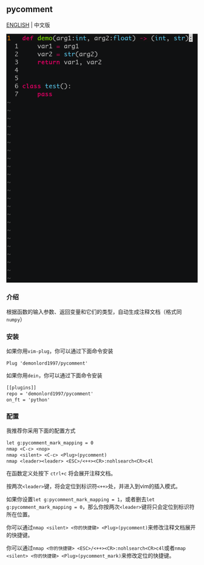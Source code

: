 ## pycomment

[ENGLISH](./README.md)  |  中文版

![pycomment](./screenshut/pycomment.gif)

### 介绍
根据函数的输入参数、返回变量和它们的类型，自动生成注释文档（格式同`numpy`）

### 安装

如果你用`vim-plug`，你可以通过下面命令安装
```vim
Plug 'demonlord1997/pycomment'
```
如果你用`dein`，你可以通过下面命令安装
```vim
[[plugins]]
repo = 'demonlord1997/pycomment'
on_ft = 'python'
```
### 配置
我推荐你采用下面的配置方式
```vim
let g:pycomment_mark_mapping = 0
nmap <C-c> <nop>
nmap <silent> <C-c> <Plug>(pycomment)
nmap <leader><leader> <ESC>/<++><CR>:nohlsearch<CR>c4l
```
在函数定义处按下 `ctrl+c` 将会展开注释文档。

按两次`<leader>`键，将会定位到标识符`<++>`处，并进入到vim的插入模式。

如果你设置`let g:pycomment_mark_mapping = 1`，或者删去`let g:pycomment_mark_mapping = 0`，那么你按两次`<leader>`键将只会定位到标识符所在位置。

你可以通过`nmap <silent> <你的快捷键> <Plug>(pycomment)`来修改注释文档展开的快捷键。

你可以通过`nmap <你的快捷键> <ESC>/<++><CR>:nohlsearch<CR>c4l`或者`nmap <silent> <你的快捷键> <Plug>(pycomment_mark)`来修改定位的快捷键。

